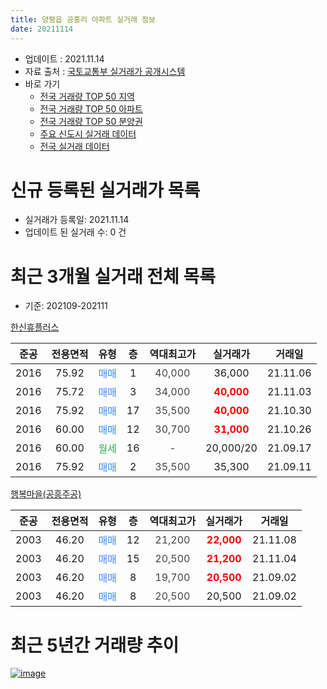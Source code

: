 ```yaml
---
title: 양평읍 공흥리 아파트 실거래 정보
date: 20211114
---
```


* 업데이트 : 2021.11.14
* 자료 출처 : [국토교통부 실거래가 공개시스템](http://rt.molit.go.kr)
* 바로 가기
    * [전국 거래량 TOP 50 지역](https://apt-info.github.io/apt-trade-info/tr)
    * [전국 거래량 TOP 50 아파트](https://apt-info.github.io/apt-trade-info/ta)
    * [전국 거래량 TOP 50 분양권](https://apt-info.github.io/apt-trade-info/tb)
    * [주요 신도시 실거래 데이터](https://apt-info.github.io/apt-trade-info/newtown)
    * [전국 실거래 데이터](https://apt-info.github.io/apt-trade-info/all)



<script async src="https://pagead2.googlesyndication.com/pagead/js/adsbygoogle.js"></script>
<!-- 기본광고 -->
<ins class="adsbygoogle"
     style="display:block"
     data-ad-client="ca-pub-1142216861245946"
     data-ad-slot="4805727019"
     data-ad-format="auto"
     data-full-width-responsive="true"></ins>
<script>
     (adsbygoogle = window.adsbygoogle || []).push({});
</script>


# 신규 등록된 실거래가 목록

* 실거래가 등록일: 2021.11.14
* 업데이트 된 실거래 수: 0 건




<script async src="https://pagead2.googlesyndication.com/pagead/js/adsbygoogle.js"></script>
<!-- 기본광고 -->
<ins class="adsbygoogle"
     style="display:block"
     data-ad-client="ca-pub-1142216861245946"
     data-ad-slot="4805727019"
     data-ad-format="auto"
     data-full-width-responsive="true"></ins>
<script>
     (adsbygoogle = window.adsbygoogle || []).push({});
</script>


# 최근 3개월 실거래 전체 목록
* 기준: 202109-202111


[한신휴플러스](https://search.naver.com/search.naver?query=%ED%95%9C%EC%8B%A0%ED%9C%B4%ED%94%8C%EB%9F%AC%EC%8A%A4)

|준공|전용면적|유형|층|역대최고가|실거래가|거래일|
|:---:|:---:|:---:|:---:|:---:|:---:|:---:|
|2016|75.92|<span style="color:#4285F3">매매</span>|1|<span style="color:#444444">40,000</span>|36,000|21.11.06|
|2016|75.72|<span style="color:#4285F3">매매</span>|3|<span style="color:#444444">34,000</span>|<b><span style="color:#FF0000">40,000</span></b>|21.11.03|
|2016|75.92|<span style="color:#4285F3">매매</span>|17|<span style="color:#444444">35,500</span>|<b><span style="color:#FF0000">40,000</span></b>|21.10.30|
|2016|60.00|<span style="color:#4285F3">매매</span>|12|<span style="color:#444444">30,700</span>|<b><span style="color:#FF0000">31,000</span></b>|21.10.26|
|2016|60.00|<span style="color:#34A853">월세</span>|16|<span style="color:#444444">-</span>|20,000/20|21.09.17|
|2016|75.92|<span style="color:#4285F3">매매</span>|2|<span style="color:#444444">35,500</span>|35,300|21.09.11|

[행복마을(공흥주공)](https://search.naver.com/search.naver?query=%ED%96%89%EB%B3%B5%EB%A7%88%EC%9D%84%28%EA%B3%B5%ED%9D%A5%EC%A3%BC%EA%B3%B5%29)

|준공|전용면적|유형|층|역대최고가|실거래가|거래일|
|:---:|:---:|:---:|:---:|:---:|:---:|:---:|
|2003|46.20|<span style="color:#4285F3">매매</span>|12|<span style="color:#444444">21,200</span>|<b><span style="color:#FF0000">22,000</span></b>|21.11.08|
|2003|46.20|<span style="color:#4285F3">매매</span>|15|<span style="color:#444444">20,500</span>|<b><span style="color:#FF0000">21,200</span></b>|21.11.04|
|2003|46.20|<span style="color:#4285F3">매매</span>|8|<span style="color:#444444">19,700</span>|<b><span style="color:#FF0000">20,500</span></b>|21.09.02|
|2003|46.20|<span style="color:#4285F3">매매</span>|8|<span style="color:#444444">20,500</span>|20,500|21.09.02|



<script async src="https://pagead2.googlesyndication.com/pagead/js/adsbygoogle.js"></script>
<!-- 기본광고 -->
<ins class="adsbygoogle"
     style="display:block"
     data-ad-client="ca-pub-1142216861245946"
     data-ad-slot="4805727019"
     data-ad-format="auto"
     data-full-width-responsive="true"></ins>
<script>
     (adsbygoogle = window.adsbygoogle || []).push({});
</script>


# 최근 5년간 거래량 추이


<div style="width:100%;">
    <canvas id="deal_progress" height="200"></canvas>
</div>

<script>
new Chart(document.getElementById("deal_progress"), {
    type: 'line',
    data: {
        labels: ['16.01','16.02','16.03','16.04','16.05','16.06','16.07','16.08','16.09','16.10','16.11','16.12','17.01','17.02','17.03','17.04','17.05','17.06','17.07','17.08','17.09','17.10','17.11','17.12','18.01','18.02','18.03','18.04','18.05','18.06','18.07','18.08','18.09','18.10','18.11','18.12','19.01','19.02','19.03','19.04','19.05','19.06','19.07','19.08','19.09','19.10','19.11','19.12','20.01','20.02','20.03','20.04','20.05','20.06','20.07','20.08','20.09','20.10','20.11','20.12','21.01','21.02','21.03','21.04','21.05','21.06','21.07','21.08','21.09','21.10','21.11'],
        datasets: [{
            label: '매매/분양권',
            data: [2,3,4,13,16,30,22,19,10,8,9,8,3,11,7,7,5,7,2,6,13,5,4,5,3,5,6,5,8,5,7,7,4,3,4,0,4,4,3,4,2,2,7,5,2,4,2,4,5,7,4,4,5,8,4,4,11,9,7,7,4,14,10,3,8,11,2,3,3,2,4],
            borderColor: "rgba(66, 133, 243, 1)",
            backgroundColor: "rgba(66, 133, 243, 0.05)",
            borderWidth: 1,
            pointRadius: 0,
            fill: false,
            lineTension: 0
        },{
            label: '전/월세',
            data: [2,1,3,5,7,12,23,9,2,6,1,1,4,4,4,4,5,5,3,3,6,1,4,1,1,4,3,3,4,6,7,3,3,2,6,3,3,5,7,4,5,4,5,8,3,2,2,2,4,3,2,1,2,4,6,7,6,1,1,1,1,3,0,1,4,7,6,3,1,0,0],
            borderColor: "rgba(255, 90, 0, 1)",
            backgroundColor: "rgba(255, 90, 0, 0.05)",
            borderWidth: 1,
            pointRadius: 0,
            fill: false,
            lineTension: 0
        },{
            label: '합계',
            data: [4,4,7,18,23,42,45,28,12,14,10,9,7,15,11,11,10,12,5,9,19,6,8,6,4,9,9,8,12,11,14,10,7,5,10,3,7,9,10,8,7,6,12,13,5,6,4,6,9,10,6,5,7,12,10,11,17,10,8,8,5,17,10,4,12,18,8,6,4,2,4],
            borderColor: "rgba(0, 0, 0, 1)",
            backgroundColor: "rgba(0, 0, 0, 0.03)",
            borderWidth: 0.1,
            pointRadius: 0,
            fill: true,
            lineTension: 0
        }
        ]
    },
    options: {
        responsive: true,
        title: {
            display: false
        },
        tooltips: {
            mode: 'index',
            intersect: false
        },
        hover: {
            mode: 'nearest',
            intersect: true
        },
        scales: {
            xAxes: [{
                display: true,
                scaleLabel: {
                    display: true,
                    labelString: '년/월'
                }
            }],
            yAxes: [{
                display: true,
                ticks: {
                    suggestedMin: 0,
                },
                scaleLabel: {
                    display: true,
                    labelString: '실거래 수'
                }
            }]
        }
    }
});

</script>


[![image](https://apt-info.github.io/images/2020-01-03-apt-trade-info/1024x500.png)](https://play.google.com/store/apps/details?id=com.aptinfo.apttradeinfo)

